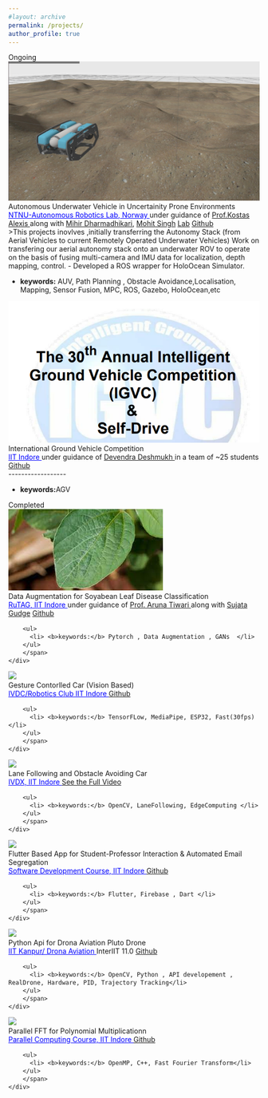 ```yaml
---
#layout: archive
permalink: /projects/
author_profile: true
---
```


<span class="title">
	Ongoing
<span>

<!--  NTNU -->
<div class="research-block highlight">
	<div class="left">
		<span class="research-img">
			<img src="/images/ntnu-bluerov2.jpeg">
		</span>
	</div>
	<div class="right">
		<div class="title">Autonomous Underwater Vehicle in Uncertainity Prone Environments</div>
		<div class="sub-title">
			<!-- <b style="color:#a115a0">Bipasha Sen</b>*, Gaurav Singh*, Aditya Agarwal*, Rohith Agaram, Madhava Krishna, Srinath Sridhar, <i><b>preprint</b></i><a target="_blank" class="tab_paper" href="https://arxiv.org/abs/2306.06093">paper</a> -->
			<a href="https://www.autonomousrobotslab.com/"  style="font-family: inherit;color: blue;" >NTNU-Autonomous Robotics Lab, Norway </a> under guidance of 
			<a href="http://www.kostasalexis.com/">Prof.Kostas Alexis </a> along with 
			<a href="https://www.ntnu.edu/employees/mihir.dharmadhikari">Mihir Dharmadhikari</a>,
			<a href="https://www.ntnu.edu/employees/mohit.singh"> Mohit Singh</a>
			<a class="tab_paper" href="https://www.autonomousrobotslab.com/">Lab</a>
			<a class="tab_paper" href="">Github</a>
		</div>
		<span class="research-text">
		>This projects inovlves ,initially transferring the Autonomy Stack (from Aerial Vehicles to current Remotely Operated Underwater Vehicles) Work on transfering our aerial autonomy stack onto an underwater ROV to operate on the basis of fusing multi-camera and IMU data for localization, depth mapping, control.
		-  Developed a ROS wrapper for HoloOcean Simulator.
		<ul>
		  <li> <b>keywords:</b> AUV, Path Planning , Obstacle Avoidance,Localisation, Mapping, Sensor Fusion, MPC, ROS, Gazebo, HoloOcean,etc </li>
		</ul>
		</span>
	</div>
</div>

<!-- IGVC -->
<div class="research-block highlight">
	<div class="left">
		<span class="research-img">
			<img src="/images/igvc.png">
		</span>
	</div>
	<div class="right">
		<div class="title">International Ground Vehicle Competition</div>
		<div class="sub-title">
			<!-- <b style="color:#a115a0">Bipasha Sen</b>*, Gaurav Singh*, Aditya Agarwal*, Rohith Agaram, Madhava Krishna, Srinath Sridhar, <i><b>preprint</b></i><a target="_blank" class="tab_paper" href="https://arxiv.org/abs/2306.06093">paper</a> -->
			<a href="https://www.autonomousrobotslab.com/"  style="font-family: inherit ; color: blue;" >IIT Indore </a> under guidance of 
			<a href="http://www.kostasalexis.com/">Devendra Deshmukh </a> in a team of ~25 students
			<a class="tab_paper" href="">Github</a>
		</div>
		<span class="research-text">
			------------------
		<ul>
		  <li> <b>keywords:</b>AGV </li>
		</ul>
		</span>
	</div>
</div>


<!-- RuTAG -->
<span class="title">
	Completed
<span>


<div class="research-block mylightgreen">
	<div class="left">
		<span class="research-img">
			<img src="/images/soyimg.jpg">
		</span>
	</div>
	<div class="right">
		<div class="title">Data Augmentation for Soyabean Leaf Disease Classification</div>
		<div class="sub-title">
			<!-- <b style="color:#a115a0">Bipasha Sen</b>*, Gaurav Singh*, Aditya Agarwal*, Rohith Agaram, Madhava Krishna, Srinath Sridhar, <i><b>preprint</b></i><a target="_blank" class="tab_paper" href="https://arxiv.org/abs/2306.06093">paper</a> -->
			<a href=""  style="font-family: inherit;color: blue;" >RuTAG, IIT Indore </a> under guidance of 
			<a href="https://www.iiti.ac.in/people/~artiwari/">Prof. Aruna Tiwari </a> along with 
			<a href="">Sujata Gudge</a>
			<a class="tab_paper" href="">Github</a>
		</div>
		<span class="research-text">

		<ul>
		  <li> <b>keywords:</b> Pytorch , Data Augmentation , GANs  </li>
		</ul>
		</span>
	</div>
</div>

<!-- Gesture Controlled Car -->
<div class="research-block mylightgreen">
	<div class="left">
		<span class="research-img">
			<img src="/images/gestcar.jpg">
		</span>
	</div>
	<div class="right">
		<div class="title">Gesture Contorlled Car (Vision Based) </div>
		<div class="sub-title">
			<!-- <b style="color:#a115a0">Bipasha Sen</b>*, Gaurav Singh*, Aditya Agarwal*, Rohith Agaram, Madhava Krishna, Srinath Sridhar, <i><b>preprint</b></i><a target="_blank" class="tab_paper" href="https://arxiv.org/abs/2306.06093">paper</a> -->
			<a href=""  style="font-family: inherit;color: blue;" >IVDC/Robotics Club IIT Indore </a> 
			<a class="tab_paper" href="https://github.com/SairajLoke/GestureGo-GestureControlledCar">Github</a>
		</div>
		<span class="research-text">

		<ul>
		  <li> <b>keywords:</b> TensorFLow, MediaPipe, ESP32, Fast(30fps) </li>
		</ul>
		</span>
	</div>
</div>

<!-- Lane Following car -->
<div class="research-block mylightgreen">
	<div class="left">
		<span class="research-img">
			<img src="/images/lanefollowingcar.jpg">
		</span>
	</div>
	<div class="right">
		<div class="title">Lane Following and Obstacle Avoiding Car</div>
		<div class="sub-title">
			<!-- <b style="color:#a115a0">Bipasha Sen</b>*, Gaurav Singh*, Aditya Agarwal*, Rohith Agaram, Madhava Krishna, Srinath Sridhar, <i><b>preprint</b></i><a target="_blank" class="tab_paper" href="https://arxiv.org/abs/2306.06093">paper</a> -->
			<a href=""  style="font-family: inherit;color: blue;" >IVDX, IIT Indore </a>
			<a class="tab_paper" href="https://www.youtube.com/watch?v=1DSEF7tn150&t=3s">See the Full Video</a>
		</div>
		<span class="research-text">

		<ul>
		  <li> <b>keywords:</b> OpenCV, LaneFollowing, EdgeComputing </li>
		</ul>
		</span>
	</div>
</div>

<!-- IITI Hub -->
<div class="research-block mylightgreen">
	<div class="left">
		<span class="research-img">
			<img src="/images/demoiitihub.jpg">
		</span>
	</div>
	<div class="right">
		<div class="title">Flutter Based App for Student-Professor Interaction & Automated Email Segregation</div>
		<div class="sub-title">
			<!-- <b style="color:#a115a0">Bipasha Sen</b>*, Gaurav Singh*, Aditya Agarwal*, Rohith Agaram, Madhava Krishna, Srinath Sridhar, <i><b>preprint</b></i><a target="_blank" class="tab_paper" href="https://arxiv.org/abs/2306.06093">paper</a> -->
			<a href=""  style="font-family: inherit;color: blue;" >Software Development Course, IIT Indore </a>
			<a class="tab_paper" href="https://github.com/ASM-developers/iitihub">Github</a>
		</div>
		<span class="research-text">

		<ul>
		  <li> <b>keywords:</b> Flutter, Firebase , Dart </li>
		</ul>
		</span>
	</div>
</div>


<!-- Drona -->
<div class="research-block mylightgreen">
	<div class="left">
		<span class="research-img">
			<img src="/images/pluto.jpg">
		</span>
	</div>
	<div class="right">
		<div class="title">Python Api for Drona Aviation Pluto Drone</div>
		<div class="sub-title">
			<!-- <b style="color:#a115a0">Bipasha Sen</b>*, Gaurav Singh*, Aditya Agarwal*, Rohith Agaram, Madhava Krishna, Srinath Sridhar, <i><b>preprint</b></i><a target="_blank" class="tab_paper" href="https://arxiv.org/abs/2306.06093">paper</a> -->
			<a href=""  style="font-family: inherit;color: blue;" >IIT Kanpur/ Drona Aviation </a> InterIIT 11.0
			<a class="tab_paper" href="https://github.com/IVDC-Club-IIT-Indore/DroneSwarm-InterIIT-2023">Github</a>
		</div>
		<span class="research-text">

		<ul>
		  <li> <b>keywords:</b> OpenCV, Python , API developement , RealDrone, Hardware, PID, Trajectory Tracking</li>
		</ul>
		</span>
	</div>
</div>


<!-- Polynomial FFT Hub -->
<div class="research-block mylightgreen">
	<div class="left">
		<span class="research-img">
			<img src="/images/parafft.jpg">
		</span>
	</div>
	<div class="right">
		<div class="title">Parallel FFT for Polynomial Multiplicationn</div>
		<div class="sub-title">
			<!-- <b style="color:#a115a0">Bipasha Sen</b>*, Gaurav Singh*, Aditya Agarwal*, Rohith Agaram, Madhava Krishna, Srinath Sridhar, <i><b>preprint</b></i><a target="_blank" class="tab_paper" href="https://arxiv.org/abs/2306.06093">paper</a> -->
			<a href=""  style="font-family: inherit;color: blue;" >Parallel Computing Course, IIT Indore </a>
			<a class="tab_paper" href="https://github.com/madhaviit/paraFFT">Github</a>
		</div>
		<span class="research-text">

		<ul>
		  <li> <b>keywords:</b> OpenMP, C++, Fast Fourier Transform</li>
		</ul>
		</span>
	</div>
</div>






<!-- <!-- 
<div class="research-block lightyellow">
	<div class="up">
		<span class="research-img">
			<img src="/images/ntnu-bluerov2.jpeg">
		</span>
	</div>
	<div class="down">
		<div class="title">Autonomous Underwater Vehicle in Uncertainity Prone Environments</div>
		<div class="sub-title">
			<a href="https://www.autonomousrobotslab.com/"  style="font-family: inherit;" >NTNU-Autonomous Robotics Lab, Norway </a> under guidance of 
			<a href="http://www.kostasalexis.com/">Prof.Kostas Alexis </a> along with 
			<a href="https://www.ntnu.edu/employees/mihir.dharmadhikari">Mihir Dharmadhikari</a>, 
			<a href="https://www.ntnu.edu/employees/mohit.singh"> Mohit Singh</a>
			<a class="tab_paper" href="https://www.autonomousrobotslab.com/">Lab</a>
		</div>
		<span class="research-text">
		<i>This projects inovlves ,initially transferring the Autonomy Stack (from Aerial Vehicles to current Remotely Operated Underwater Vehicles) Work on transfering our aerial autonomy stack onto an underwater ROV to operate on the basis of fusing multi-camera and IMU data for localization, depth mapping, control.
		<br>
		<ul>
		  <li> <b>keywords:</b> AUV, Path Planning , Obstacle Avoidance,Localisation, Mapping, Sensor Fusion, MPC, ROS, Gazebo, HoloOcean,etc </li>
		</ul>
		</i>
		</span>
	</div>
<